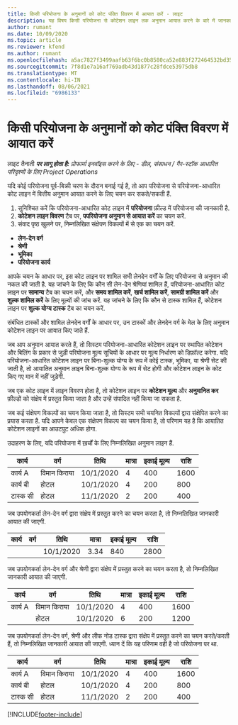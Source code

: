 ```yaml
---
title: किसी परियोजना के अनुमानों को कोट पंक्ति विवरण में आयात करें - लाइट
description: यह विषय किसी परियोजना से कोटेशन लाइन तक अनुमान आयात करने के बारे में जानकारी प्रदान करता है.
author: rumant
ms.date: 10/09/2020
ms.topic: article
ms.reviewer: kfend
ms.author: rumant
ms.openlocfilehash: a5ac7827f3499aafb63f6bc0b8580ca52e883f272464532bd353170a12b3ae55
ms.sourcegitcommit: 7f8d1e7a16af769adb43d1877c28fdce53975db8
ms.translationtype: MT
ms.contentlocale: hi-IN
ms.lasthandoff: 08/06/2021
ms.locfileid: "6986133"
---
```

# <a name="import-estimates-for-a-project-to-a-project-based-quote-line"></a>किसी परियोजना के अनुमानों को कोट पंक्ति विवरण में आयात करें 

लाइट तैनाती _**पर लागू होता है:** प्रोफार्मा इनवॉइस करने के लिए - डील, संसाधन / गैर-स्टॉक आधारित परिदृश्यों के लिए Project Operations_

यदि कोई परियोजना पूर्व-बिक्री चरण के दौरान बनाई गई है, तो आप परियोजना से परियोजना-आधारित कोट लाइन में वित्तीय अनुमान आयात करने के लिए चयन कर सकते/सकती हैं.

1. सुनिश्चित करें कि परियोजना-आधारित कोट लाइन में **परियोजना** फ़ील्ड में परियोजना की जानकारी है.
2. **कोटेशन लाइन विवरण** टैब पर, **पपरियोजना अनुमान से आयात करें** का चयन करें.
3. संवाद पृष्ठ खुलने पर, निम्नलिखित संक्षेपण विकल्पों में से एक का चयन करें.

  - **लेन-देन वर्ग**
  - **श्रेणी**
  - **भूमिका** 
  - **परियोजना कार्य**

आपके चयन के आधार पर, इस कोट लाइन पर शामिल सभी लेनदेन वर्गों के लिए परियोजना से अनुमान की नकल की जाती है. यह जांचने के लिए कि कौन सी लेन-देन श्रेणियां शामिल हैं, परियोजना-आधारित कोट लाइन पर **सामान्य** टैब का चयन करें, और **समय शामिल करें**, **खर्च शामिल करें**, **सामग्री शामिल करें** और **शुल्क शामिल करें** के लिए मूल्यों की जांच करें.  यह जांचने के लिए कि कौन से टास्क शामिल हैं, कोटेशन लाइन पर **शुल्क योग्य टास्क** टैब का चयन करें.

संबंधित टास्कों और शामिल लेनदेन वर्गों के आधार पर, उन टास्कों और लेनदेन वर्ग के मेल के लिए अनुमान कोटेशन लाइन पर आयात किए जाते हैं.

जब आप अनुमान आयात करते हैं, तो सिस्टम परियोजना-आधारित कोटेशन लाइन पर स्थापित कोटेशन और बिलिंग के प्रकार से जुड़ी परियोजना मूल्य सूचियों के आधार पर मूल्य निर्धारण को डिफ़ॉल्ट करेगा. यदि परियोजना-आधारित कोटेशन लाइन पर बिना-शुल्क योग्य के रूप में कोई टास्क, भूमिका, या श्रेणी सेट की जाती है, तो आयातित अनुमान लाइन बिना-शुल्क योग्य के रूप में सेट होगी और कोटेशन लाइन के कोट किए गए मान में नहीं जुड़ेगी.

जब एक कोट लाइन में लाइन विवरण होता है, तो कोटेशन लाइन पर **कोटेशन मूल्य** और **अनुमानित कर** फ़ील्डों को संक्षेप में प्रस्तुत किया जाता है और उन्हें संपादित नहीं किया जा सकता है.

जब कई संक्षेपण विकल्पों का चयन किया जाता है, तो सिस्टम सभी चयनित विकल्पों द्वारा संक्षेपित करने का प्रयास करता है. यदि आपने केवल एक संक्षेपण विकल्प का चयन किया है, तो परिणाम यह है कि आयातित कोटेशन लाइनों का आउटपुट अधिक होगा.

उदाहरण के लिए, यदि परियोजना में ख़र्चों के लिए निम्नलिखित अनुमान लाइन हैं.

| कार्य | वर्ग | तिथि | मात्रा | इकाई मूल्य | राशि |
| --- | --- | --- | --- | --- | --- |
| कार्य A | विमान किराया | 10/1/2020 | 4 | 400 | 1600 |
| कार्य बी | होटल | 10/1/2020 | 4 | 200 | 800 |
| टास्क सी | होटल | 11/1/2020 | 2 | 200 | 400 |

जब उपयोगकर्ता लेन-देन वर्ग द्वारा संक्षेप में प्रस्तुत करने का चयन करता है, तो निम्नलिखित जानकारी आयात की जाएगी.

| कार्य | वर्ग | तिथि | मात्रा | इकाई मूल्य | राशि |
| --- | --- | --- | --- | --- | --- |
|||10/1/2020 | 3.34 | 840 | 2800 |

जब उपयोगकर्ता लेन-देन वर्ग और श्रेणी द्वारा संक्षेप में प्रस्तुत करने का चयन करता है, तो निम्नलिखित जानकारी आयात की जाएगी.

| कार्य | वर्ग | तिथि | मात्रा | इकाई मूल्य | राशि |
| --- | --- | --- | --- | --- | --- |
| कार्य A | विमान किराया | 10/1/2020 | 4 | 400 | 1600 |
| | होटल | 10/1/2020 | 6 | 200 | 1200 |

जब उपयोगकर्ता लेन-देन वर्ग, श्रेणी और लीफ नोड टास्क द्वारा संक्षेप में प्रस्तुत करने का चयन करते/करती हैं, तो निम्नलिखित जानकारी आयात की जाएगी. ध्यान दें कि यह परिणाम वही है जो परियोजना पर था.

| कार्य | वर्ग | तिथि | मात्रा | इकाई मूल्य | राशि |
| --- | --- | --- | --- | --- | --- |
| कार्य A | विमान किराया | 10/1/2020 | 4 | 400 | 1600 |
| कार्य बी | होटल | 10/1/2020 | 4 | 200 | 800 |
| टास्क सी | होटल | 11/1/2020 | 2 | 200 | 400 |


[!INCLUDE[footer-include](../../includes/footer-banner.md)]
